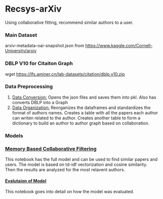 # Recsys-arXiv
Using collaborative fitting, recommend similar authors to a user.

### Main Dataset
arxiv-metadata-oai-snapshot.json from https://www.kaggle.com/Cornell-University/arxiv

### DBLP V10 for Citaiton Graph
wget https://lfs.aminer.cn/lab-datasets/citation/dblp.v10.zip

### Data Preprocessing

<ol>
  <li><a href="https://github.com/malvo06/Recsys-arXiv/blob/main/Data_Conversion.ipynb">Data Conversion:</a> Opens the json files and saves them into pkl. Also has converts DBLP into a Graph</li>
  <li><a href="https://github.com/malvo06/Recsys-arXiv/blob/main/Data%20Organization.ipynb">Data Organization:</a> Reorganizes the dataframes and standardizes the format of authors names. Creates a table with all the papers each author can writen related to the author. Creates another table to form a dictionary to build an author to author graph based on collaboration.</li>
</ol>

### Models
<h3><a href="Memory Based Collaborative Filtering.ipynb">Memory Based Collaborative Filtering </a></h3>
This notebook has the full model and can be used to find similar papers and users. The model is based on td-idf vectorization and cosine similarity. Then the results are analyzed for the most relavent authors.

<h4><a href="Memory Based Collaborative Filtering with Evaluation.ipynb">Evalutaion of Model</a></h3>
This notebook goes into detail on how the model was evaluated.

